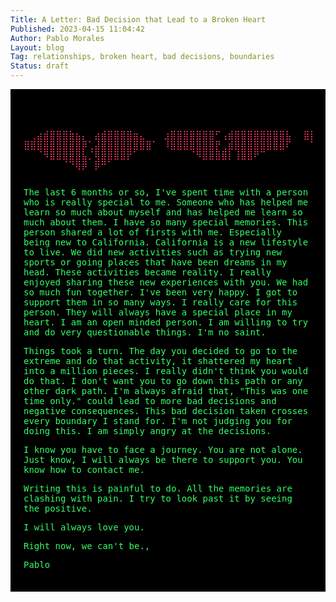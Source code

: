 ```yaml
---
Title: A Letter: Bad Decision that Lead to a Broken Heart
Published: 2023-04-15 11:04:42
Author: Pablo Morales
Layout: blog
Tag: relationships, broken heart, bad decisions, boundaries
Status: draft
---
```

<style>
@import url('https://fonts.googleapis.com/css2?family=VT323&display=swap');

/* Start of style template */





h1 {
margin-bottom: 0;
}

.entry .tag-relationships .tag-broken-heart .tag-bad-decisions .tag-boundaries .entry-meta {
color: #FBFBFF;
margin-bottom: 1em;
}

 .tag-relationships .tag-broken-heart .tag-bad-decisions .tag-boundaries .entry-meta .dt-published {
color: #E98A15;
}




.broken-heart pre {
color: #FF3864;
background: inherit;
}




/* End of style template */




/* Start of project style */


.sad-story   {

    background-color: black;
font-family: 'VT323', monospace;
font-size: 1em;
    color: #33ff66;
padding: 1.5em 1.5em 1.5em 1.5em;
}

 h1 {
color: var(--font-color);
}

.textCont {
    font-size: 2em;
 
}

 @media only screen and (max-width: 600px) {
.sad-story-full-width {
	left: 50%;
	margin-left: -50vw;
	margin-right: -50vw;
	max-width: 100vw;
	position: relative;

}
}
/* End of project style */




/* Start of generating the typing | blinking effect */
div.textCont::after {
    content : "|";
    animation: blinky 1s linear infinite;
}

@keyframes blinky {
    0% {opacity:0;}
    49.9% {opacity:0;}
    50% {opacity:1;}
    99.9% {opacity:1;}
}
/* End of generating the typing | blicking effect */





/* End of about me and project inspiration */
</style>
<div class="sad-story-full-width">
<div class="sad-story" markdown="1">
<div class="broken-heart">
<pre>

⠀⢀⣴⣾⣿⣿⣿⣷⣦⡄⠀⣴⣾⣿⣿⣿⣿⣶⣄⠀⠀
⣰⣿⣿⣿⣿⣿⣿⣿⠋⢠⣾⣿⣿⣿⣿⣿⣿⣿⣿⣧⠀
⣿⣿⣿⣿⣿⣿⣿⣿⣿⣶⣌⠛⣿⣿⣿⣿⣿⣿⣿⣿⡆
⣿⣿⣿⣿⣿⣿⣿⣿⣿⡿⢁⣼⣿⣿⣿⣿⣿⣿⣿⣿⠁
⠸⣿⣿⣿⣿⣿⣿⣿⡟⢀⣾⣿⣿⣿⣿⣿⣿⣿⣿⠏⠀
⠀⠙⣿⣿⣿⣿⣿⣿⣄⠻⣿⣿⣿⣿⣿⣿⣿⣿⠏⠀⠀
⠀⠀⠈⠻⣿⣿⣿⣿⣿⣧⡈⢿⣿⣿⣿⣿⡟⠁⠀⠀⠀
⠀⠀⠀⠀⠈⠻⣿⣿⣿⣿⡇⢸⣿⣿⠟⠉⠀⠀⠀⠀⠀
⠀⠀⠀⠀⠀⠀⠈⠙⢿⡿⠀⡿⠛⠁⠀⠀⠀⠀⠀⠀⠀⠀⠀⠀⠀⠀⠀⠀⠀⠀⠀⠀⠀⠀⠀
</pre>
</div>



The last 6 months or so, I've spent time with a person who is really special to me. Someone who has helped me learn so much about myself and has helped me learn so much about them. I have so many special memories. This person shared a lot of firsts with me. Especially being new to California. California is a new lifestyle to live.  We did new activities such as trying new sports or going places that have been dreams in my head. These activities became reality. I really enjoyed sharing these new experiences with you. We had so much fun together. I've been very happy. I got to support them in so many ways. I really care for this person. They will always have a special place in my heart.  I am an open minded person. I am willing to try and do very questionable things. I'm no saint. 

Things took a turn. The day you decided to go to the extreme and do that activity, it shattered my heart into a million pieces. I really didn't think you would do that.  I don't want you to go down this path or any other dark path. I'm always afraid that, "This was one time only." could lead to more bad decisions and negative consequences. This bad decision taken crosses every boundary I stand for.  I'm not judging you for doing this. I am simply angry at the decisions. 

I know you have to face a journey. You are not alone.  Just know, I will always be there to support you. You know how to contact me. 

Writing this is painful to do. All the memories are clashing with pain. I try to look past it by seeing the positive.

I will always love you. 

Right now, we can't be.,

Pablo

</div>
</div>
</div>



